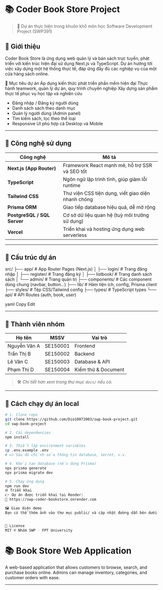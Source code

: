 # 📚 Coder Book Store Project

> 🏫 Dự án thực hiện trong khuôn khổ môn học Software Development Project (SWP391)

## 🔖 Giới thiệu

Coder Book Store là ứng dụng web quản lý và bán sách trực tuyến, phát triển với kiến trúc hiện đại sử dụng Next.js và TypeScript. Dự án hướng tới việc xây dựng một hệ thống thực tế, đáp ứng đầy đủ các nghiệp vụ của một cửa hàng sách online.

🎯 Mục tiêu dự án
Áp dụng kiến thức phát triển phần mềm hiện đại
Thực hành teamwork, quản lý dự án, quy trình chuyên nghiệp
Xây dựng sản phẩm thực tế phục vụ học tập và nghiên cứu


- Đăng nhập / Đăng ký người dùng
- Danh sách sách theo danh mục
- Quản lý người dùng (Admin panel)
- Tìm kiếm sách, lọc theo thể loại
- Responsive UI phù hợp cả Desktop và Mobile

---

## 🚀 Công nghệ sử dụng

| Công nghệ                   | Mô tả                                              |
| --------------------------- | -------------------------------------------------- |
| **Next.js (App Router)**    | Framework React mạnh mẽ, hỗ trợ SSR và SEO tốt     |
| **TypeScript**              | Ngôn ngữ lập trình tĩnh, giúp giảm lỗi runtime     |
| **Tailwind CSS**            | Thư viện CSS tiện dụng, viết giao diện nhanh chóng |
| **Prisma ORM**              | Giao tiếp database hiệu quả, dễ mở rộng            |
| **PostgreSQL / SQL Server** | Cơ sở dữ liệu quan hệ (tuỳ môi trường sử dụng)     |
| **Vercel**                  | Triển khai và hosting ứng dụng web serverless      |

---

## 🧩 Cấu trúc dự án

src/
├── app/ # App Router Pages (Next.js)
│ ├── login/ # Trang đăng nhập
│ ├── register/ # Trang đăng ký
│ ├── listbook/ # Trang danh sách sách
│ └── admin/ # Trang quản trị
├── components/ # Các component dùng chung (navbar, button...)
├── lib/ # Hàm tiện ích, config, Prisma client
├── styles/ # Tệp CSS/Tailwind config
├── types/ # TypeScript types
└── api/ # API Routes (auth, book, user)

yaml
Copy
Edit

---

## 👥 Thành viên nhóm

| Họ tên       | MSSV     | Vai trò             |
| ------------ | -------- | ------------------- |
| Nguyễn Văn A | SE150001 | Frontend            |
| Trần Thị B   | SE150002 | Backend             |
| Lê Văn C     | SE150003 | Database & API      |
| Phạm Thị D   | SE150004 | Kiểm thử & Document |

> 🛠️ _Chi tiết hơn xem trong thư mục `docs/` nếu có._

---

## 🧪 Cách chạy dự án local

```bash
# 1. Clone repo
git clone https://github.com/Dio10072003/swp-book-project.git
cd swp-book-project

# 2. Cài dependencies
npm install

# 3. Thiết lập environment variables
cp .env.example .env
# => Sau đó chỉnh sửa thông tin database, secret, v.v.

# 4. Khởi tạo database (nếu dùng Prisma)
npx prisma generate
npx prisma migrate dev

# 5. Chạy ứng dụng
npm run dev
🌐 Triển khai
👉 Dự án được triển khai tại Render:
🔗 https://swp-coder-bookstore.onrender.com

🖼️ Giao diện demo
Bạn có thể thêm ảnh vào thư mục public/ và cập nhật đường dẫn bên dưới nếu cần.


📄 License
MIT © Nhóm SWP - FPT University
```

# 📚 Book Store Web Application

A web-based application that allows customers to browse, search, and purchase books online. Admins can manage inventory, categories, and customer orders with ease.

---

